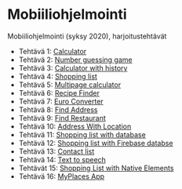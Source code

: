 # Mobiiliohjelmointi

Mobiiliohjelmointi (syksy 2020), harjoitustehtävät

- Tehtävä 1: [Calculator](/root.js/calculator.js)
- Tehtävä 2: [Number guessing game](/root.js/numberGuessingGame.js)
- Tehtävä 3: [Calculator with history](/root.js/calculatorWithHistory.js)
- Tehtävä 4: [Shopping list](/root.js/shoppingList.js)
- Tehtävä 5: [Multipage calculator](/root.js/multiPageCalculator)
- Tehtävä 6: [Recipe Finder](/root.js/recipeFinder.js)
- Tehtävä 7: [Euro Converter](/root.js/euroConverter.js)
- Tehtävä 8: [Find Address](/root.js/findAddress.js)
- Tehtävä 9: [Find Restaurant](/root.js/restaurantFinder.js)
- Tehtävä 10: [Address With Location](/root.js/addressLocation.js)
- Tehtävä 11: [Shopping list with database](/root.js/shoppingListWithSqlDb.js)
- Tehtävä 12: [Shopping list with Firebase databse](/root.js/shoppingListWithFbDb.js)
- Tehtävä 13: [Contact list](/root.js/contacts.js)
- Tehtävä 14: [Text to speech](/root.js/textToSpeech.js)
- Tehtävät 15: [Shopping List with Native Elements](/root.js/shoppingListUI.js)
- Tehtävä 16: [MyPlaces App](/my_places_app/App.js)
